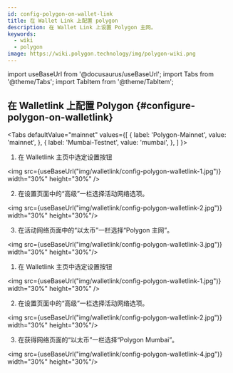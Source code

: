 ```yaml
---
id: config-polygon-on-wallet-link
title: 在 Wallet Link 上配置 polygon
description: 在 Wallet Link 上设置 Polygon 主网。
keywords:
  - wiki
  - polygon
image: https://wiki.polygon.technology/img/polygon-wiki.png
---
```

import useBaseUrl from '@docusaurus/useBaseUrl';
import Tabs from '@theme/Tabs';
import TabItem from '@theme/TabItem';


## 在 Walletlink 上配置 Polygon {#configure-polygon-on-walletlink}

<Tabs
defaultValue="mainnet"
values={[
{ label: 'Polygon-Mainnet', value: 'mainnet', },
{ label: 'Mumbai-Testnet', value: 'mumbai', },
]
}>

<TabItem value="mainnet">

1. 在 Walletlink 主页中选定设置按钮

<img src={useBaseUrl("img/walletlink/config-polygon-walletlink-1.jpg")} width="30%" height="30%" />

2. 在设置页面中的“高级”一栏选择活动网络选项。

<img src={useBaseUrl("img/walletlink/config-polygon-walletlink-2.jpg")} width="30%" height="30%"/>

3. 在活动网络页面中的“以太币”一栏选择“Polygon 主网”。

<img src={useBaseUrl("img/walletlink/config-polygon-walletlink-3.jpg")} width="30%" height="30%"/>

</TabItem>

<TabItem value="mumbai">

1. 在 Walletlink 主页中选定设置按钮

<img src={useBaseUrl("img/walletlink/config-polygon-walletlink-1.jpg")} width="30%" height="30%" />

2. 在设置页面中的“高级”一栏选择活动网络选项。

<img src={useBaseUrl("img/walletlink/config-polygon-walletlink-2.jpg")} width="30%" height="30%"/>

3. 在获得网络页面的“以太币”一栏选择“Polygon Mumbai”。

<img src={useBaseUrl("img/walletlink/config-polygon-walletlink-4.jpg")} width="30%" height="30%"/>
</TabItem>


</Tabs>